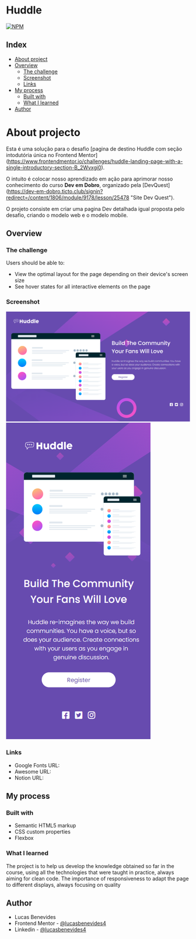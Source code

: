 # Huddle
[![NPM](https://img.shields.io/npm/l/react)](https://github.com/devsuperior/sds1-wmazoni/blob/master/LICENSE) 


## Index

- [About project](#about-project)
- [Overview](#overview)
  - [The challenge](#the-challenge)
  - [Screenshot](#screenshot)
  - [Links](#links)
- [My process](#my-process)
  - [Built with](#built-with)
  - [What I learned](#what-i-learned)
- [Author](#author)


# About projecto

Esta é uma solução para o desafio [pagina de destino Huddle com seção intodutória única no Frontend Mentor] (https://www.frontendmentor.io/challenges/huddle-landing-page-with-a-single-introductory-section-B_2Wvxgi0).

O intuito é colocar nosso aprendizado em ação para aprimorar nosso conhecimento do curso **Dev em Dobro**, organizado pela [DevQuest] (https://dev-em-dobro.ticto.club/signin?redirect=/content/1806/module/9178/lesson/25478 "Site Dev Quest").

O projeto consiste em criar uma pagina Dev detalhada igual proposta pelo desafio, criando o modelo web e o modelo mobile.


## Overview

### The challenge

Users should be able to:

- View the optimal layout for the page depending on their device's screen size
- See hover states for all interactive elements on the page

### Screenshot

![](./src/images/Screenshot_modelo-web.png)
![](./src/images/Screenshot_modelo-mobile.png)

### Links

- Google Fonts URL:[](https://fonts.google.com)
- Awesome URL:[](https://fontawesome.com/icons)
- Notion URL:[](https://www.notion.so)


## My process

### Built with

- Semantic HTML5 markup
- CSS custom properties
- Flexbox

### What I learned

The project is to help us develop the knowledge obtained so far in the course, using all the technologies that were taught in practice, always aiming for clean code.
The importance of responsiveness to adapt the page to different displays, always focusing on quality


## Author

- Lucas Benevides
- Frontend Mentor - [@lucasbenevides4](https://www.frontendmentor.io/profile/lucasbenevides4)
- Linkedin - [@lucasbenevides4](https://www.linkedin.com/in/lucasbenevides4/)
